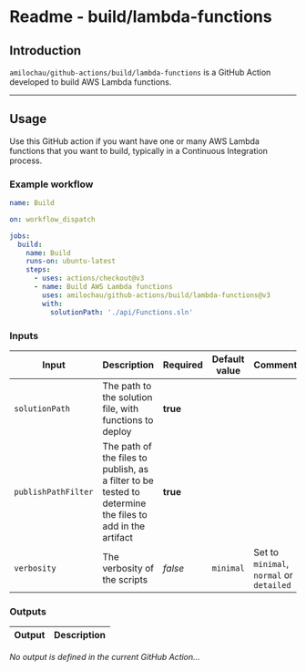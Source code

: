 # Readme - build/lambda-functions

## Introduction

`amilochau/github-actions/build/lambda-functions` is a GitHub Action developed to build AWS Lambda functions.

---

## Usage

Use this GitHub action if you want have one or many AWS Lambda functions that you want to build, typically in a Continuous Integration process.

### Example workflow

```yaml
name: Build

on: workflow_dispatch

jobs:
  build:
    name: Build
    runs-on: ubuntu-latest
    steps:
      - uses: actions/checkout@v3
      - name: Build AWS Lambda functions
        uses: amilochau/github-actions/build/lambda-functions@v3
        with:
          solutionPath: './api/Functions.sln'
```

### Inputs

| Input | Description | Required | Default value | Comment |
| ----- | ----------- | -------- | ------------- | ------- |
| `solutionPath` | The path to the solution file, with functions to deploy | **true** |
| `publishPathFilter` | The path of the files to publish, as a filter to be tested to determine the files to add in the artifact | **true** |
| `verbosity` | The verbosity of the scripts | *false* | `minimal` | Set to `minimal`, `normal` or `detailed` |

### Outputs

| Output | Description |
| ------ | ----------- |

*No output is defined in the current GitHub Action...*
